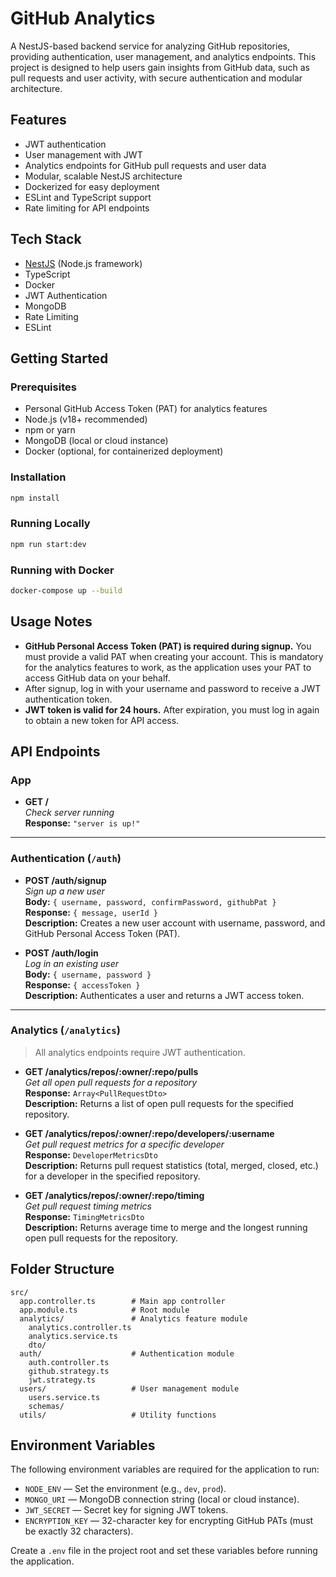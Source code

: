# GitHub Analytics

A NestJS-based backend service for analyzing GitHub repositories, providing authentication, user management, and analytics endpoints. This project is designed to help users gain insights from GitHub data, such as pull requests and user activity, with secure authentication and modular architecture.

## Features
- JWT authentication
- User management with JWT
- Analytics endpoints for GitHub pull requests and user data
- Modular, scalable NestJS architecture
- Dockerized for easy deployment
- ESLint and TypeScript support
- Rate limiting for API endpoints

## Tech Stack
- [NestJS](https://nestjs.com/) (Node.js framework)
- TypeScript
- Docker
- JWT Authentication
- MongoDB
- Rate Limiting
- ESLint

## Getting Started

### Prerequisites
- Personal GitHub Access Token (PAT) for analytics features
- Node.js (v18+ recommended)
- npm or yarn
- MongoDB (local or cloud instance)
- Docker (optional, for containerized deployment)

### Installation
```bash
npm install
```

### Running Locally
```bash
npm run start:dev
```

### Running with Docker
```bash
docker-compose up --build
```

## Usage Notes

- **GitHub Personal Access Token (PAT) is required during signup.** You must provide a valid PAT when creating your account. This is mandatory for the analytics features to work, as the application uses your PAT to access GitHub data on your behalf.
- After signup, log in with your username and password to receive a JWT authentication token.
- **JWT token is valid for 24 hours.** After expiration, you must log in again to obtain a new token for API access.

## API Endpoints

### App

- **GET /**  
  _Check server running_  
  **Response:** `"server is up!"`

---

### Authentication (`/auth`)

- **POST /auth/signup**  
  _Sign up a new user_  
  **Body:** `{ username, password, confirmPassword, githubPat }`  
  **Response:** `{ message, userId }`  
  **Description:** Creates a new user account with username, password, and GitHub Personal Access Token (PAT).

- **POST /auth/login**  
  _Log in an existing user_  
  **Body:** `{ username, password }`  
  **Response:** `{ accessToken }`  
  **Description:** Authenticates a user and returns a JWT access token.

---

### Analytics (`/analytics`)

> All analytics endpoints require JWT authentication.

- **GET /analytics/repos/:owner/:repo/pulls**  
  _Get all open pull requests for a repository_  
  **Response:** `Array<PullRequestDto>`  
  **Description:** Returns a list of open pull requests for the specified repository.

- **GET /analytics/repos/:owner/:repo/developers/:username**  
  _Get pull request metrics for a specific developer_  
  **Response:** `DeveloperMetricsDto`  
  **Description:** Returns pull request statistics (total, merged, closed, etc.) for a developer in the specified repository.

- **GET /analytics/repos/:owner/:repo/timing**  
  _Get pull request timing metrics_  
  **Response:** `TimingMetricsDto`  
  **Description:** Returns average time to merge and the longest running open pull requests for the repository.


## Folder Structure
```
src/
  app.controller.ts        # Main app controller
  app.module.ts            # Root module
  analytics/               # Analytics feature module
    analytics.controller.ts
    analytics.service.ts
    dto/
  auth/                    # Authentication module
    auth.controller.ts
    github.strategy.ts
    jwt.strategy.ts
  users/                   # User management module
    users.service.ts
    schemas/
  utils/                   # Utility functions
```

## Environment Variables

The following environment variables are required for the application to run:

- `NODE_ENV` — Set the environment (e.g., `dev`, `prod`).
- `MONGO_URI` — MongoDB connection string (local or cloud instance).
- `JWT_SECRET` — Secret key for signing JWT tokens.
- `ENCRYPTION_KEY` — 32-character key for encrypting GitHub PATs (must be exactly 32 characters).

Create a `.env` file in the project root and set these variables before running the application.
